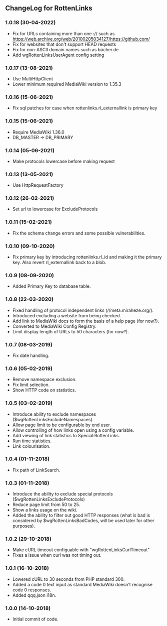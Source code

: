 ## ChangeLog for RottenLinks

### 1.0.18 (30-04-2022)
* Fix for URLs containing more than one :// such as
  https://web.archive.org/web/20100205034127/https://github.com/
* Fix for websites that don't support HEAD requests
* Fix for non-ASCII domain names such as bücher.de
* Add wgRottenLinksUserAgent config setting

### 1.0.17 (13-08-2021)
* Use MultiHttpClient
* Lower minimum required MediaWiki version to 1.35.3

### 1.0.16 (15-06-2021)
* Fix sql patches for case when rottenlinks.rl_externallink is primary key

### 1.0.15 (15-06-2021)
* Require MediaWiki 1.36.0
* DB_MASTER -> DB_PRIMARY

### 1.0.14 (05-06-2021)
* Make protocols lowercase before making request

### 1.0.13 (13-05-2021)
* Use HttpRequestFactory

### 1.0.12 (26-02-2021)
* Set url to lowercase for ExcludeProtocols

### 1.0.11 (15-02-2021)
* Fix the schema change errors and some possible vulnerabilities.

### 1.0.10 (09-10-2020)
* Fix primary key by introducing rottenlinks.rl_id and making it the primary key.
  Also revert rl_externallink back to a blob.

### 1.0.9 (08-09-2020)
* Added Primary Key to database table.

### 1.0.8 (22-03-2020)
* Fixed handling of protocol independent links (//meta.miraheze.org/).
* Introduced excluding a website from being checked.
* Add link to MediaWiki docs to form the basis of a help page (for now?).
* Converted to MediaWiki Config Registry.
* Limit display length of URLs to 50 characters (for now?).

### 1.0.7 (08-03-2019)
* Fix date handling.

### 1.0.6 (05-02-2019)
* Remove namespace exclusion.
* Fix limit selection.
* Show HTTP code on statistics.

### 1.0.5 (03-02-2019)
* Introduce ability to exclude namespaces ($wgRottenLinksExcludeNamespaces).
* Allow page limit to be configurable by end user.
* Allow controlling of how links open using a config variable.
* Add viewing of link statistics to Special:RottenLinks.
* Run time statistics.
* Link colourisation.

### 1.0.4 (01-11-2018)
* Fix path of LinkSearch.

### 1.0.3 (01-11-2018)
* Introduce the ability to exclude special protocols ($wgRottenLinksExcludeProtocols)
* Reduce page limit from 50 to 25.
* Show a links usage on the wiki.
* Added the ability to filter out good HTTP responses (what is bad is considered by $wgRottenLinksBadCodes, will be used later for other purposes).

### 1.0.2 (29-10-2018)
* Make cURL timeout configuable  with "wgRottenLinksCurlTimeout"
* Fixes a issue when curl was not timing out.

### 1.0.1 (16-10-2018)
* Lowered cURL to 30 seconds from PHP standard 300.
* Added a code 0 text input as standard MediaWiki doesn't recognise code 0 responses.
* Added qqq.json i18n.

### 1.0.0 (14-10-2018)
* Initial commit of code.
